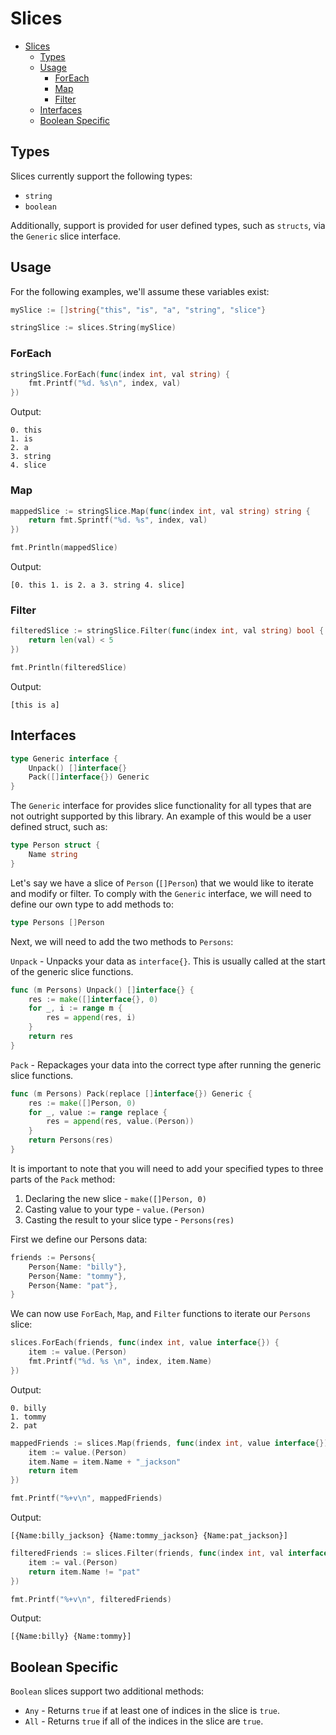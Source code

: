 # Slices

- [Slices](#slices)
  - [Types](#types)
  - [Usage](#usage)
    - [ForEach](#foreach)
    - [Map](#map)
    - [Filter](#filter)
  - [Interfaces](#interfaces)
  - [Boolean Specific](#boolean-specific)

## Types

Slices currently support the following types:

- `string`
- `boolean`

Additionally, support is provided for user defined types, such as `structs`, via the `Generic` slice interface.

## Usage

For the following examples, we'll assume these variables exist:

```go
mySlice := []string{"this", "is", "a", "string", "slice"}

stringSlice := slices.String(mySlice)
```

### ForEach

```go
stringSlice.ForEach(func(index int, val string) {
    fmt.Printf("%d. %s\n", index, val)
})
```

Output:

```text
0. this
1. is
2. a
3. string
4. slice
```

### Map

```go
mappedSlice := stringSlice.Map(func(index int, val string) string {
    return fmt.Sprintf("%d. %s", index, val)
})

fmt.Println(mappedSlice)
```

Output:

```text
[0. this 1. is 2. a 3. string 4. slice]
```

### Filter

```go
filteredSlice := stringSlice.Filter(func(index int, val string) bool {
    return len(val) < 5
})

fmt.Println(filteredSlice)
```

Output:

```text
[this is a]
```

## Interfaces

```go
type Generic interface {
    Unpack() []interface{}
    Pack([]interface{}) Generic
}
```

The `Generic` interface for provides slice functionality for all types that are not outright supported by this library. An example of this would be a user defined struct, such as:

```go
type Person struct {
    Name string
}
```

Let's say we have a slice of `Person` (`[]Person`) that we would like to iterate and modify or filter. To comply with the `Generic` interface, we will need to define our own type to add methods to:

```go
type Persons []Person
```

Next, we will need to add the two methods to `Persons`:

`Unpack` - Unpacks your data as `interface{}`. This is usually called at the start of the generic slice functions.

```go
func (m Persons) Unpack() []interface{} {
    res := make([]interface{}, 0)
    for _, i := range m {
        res = append(res, i)
    }
    return res
}
```

`Pack` - Repackages your data into the correct type after running the generic slice functions.

```go
func (m Persons) Pack(replace []interface{}) Generic {
    res := make([]Person, 0)
    for _, value := range replace {
        res = append(res, value.(Person))
    }
    return Persons(res)
}
```

It is important to note that you will need to add your specified types to three parts of the `Pack` method:

1. Declaring the new slice - `make([]Person, 0)`
1. Casting value to your type - `value.(Person)`
1. Casting the result to your slice type - `Persons(res)`

First we define our Persons data:

```go
friends := Persons{
    Person{Name: "billy"},
    Person{Name: "tommy"},
    Person{Name: "pat"},
}
```

We can now use `ForEach`, `Map`, and `Filter` functions to iterate our `Persons` slice:

```go
slices.ForEach(friends, func(index int, value interface{}) {
    item := value.(Person)
    fmt.Printf("%d. %s \n", index, item.Name)
})
```

Output:

```text
0. billy
1. tommy
2. pat
```

```go
mappedFriends := slices.Map(friends, func(index int, value interface{}) interface{} {
    item := value.(Person)
    item.Name = item.Name + "_jackson"
    return item
})

fmt.Printf("%+v\n", mappedFriends)
```

Output:

```text
[{Name:billy_jackson} {Name:tommy_jackson} {Name:pat_jackson}]
```

```go
filteredFriends := slices.Filter(friends, func(index int, val interface{}) bool {
    item := val.(Person)
    return item.Name != "pat"
})

fmt.Printf("%+v\n", filteredFriends)
```

Output:

```text
[{Name:billy} {Name:tommy}]
```

## Boolean Specific

`Boolean` slices support two additional methods:

- `Any` - Returns `true` if at least one of indices in the slice is `true`.
- `All` - Returns `true` if all of the indices in the slice are `true`.

